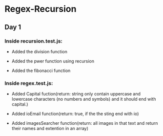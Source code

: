 # Regex-Recursion

## Day 1

### Inside recursion.test.js:

- Added the division function 

- Added the pwer function using recursion 

- Added the fibonacci function 

### Inside regex.test.js:

- Added Capital fuction(return: string only contain uppercase and lowercase characters (no numbers and symbols) and it should end with capital.)

- Added ioEmail function(return: true, if the the sting end with io)

- Added imagesSearcher function(return: all images in that text and return their names and extention in an array)